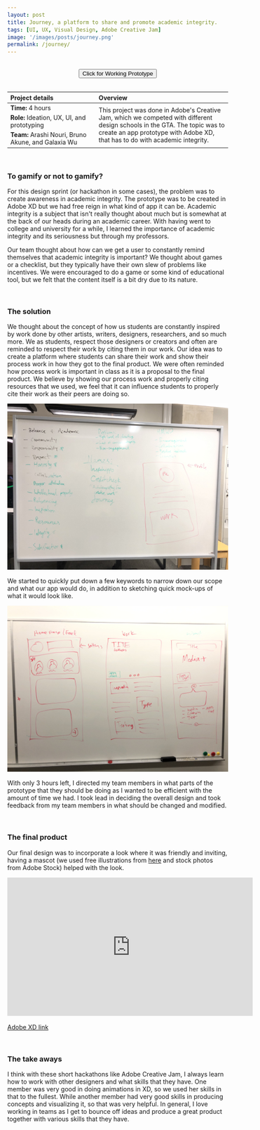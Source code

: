 ```yaml
---
layout: post
title: Journey, a platform to share and promote academic integrity.
tags: [UI, UX, Visual Design, Adobe Creative Jam]
image: '/images/posts/journey.png'
permalink: /journey/
---
```

<br>

<center><button class='c-btn c-btn--small' onclick="window.location.href = 'https://xd.adobe.com/view/b066b8b8-67bf-498c-7e91-579ee3357f75-c657/';">Click for Working Prototype</button></center>

<br>

<table>
<colgroup>
<col width="40%" />
<col width="60%" />
</colgroup>
<thead>
<tr align="left">
<th>Project details</th>
<th>Overview</th>
</tr>
</thead>
<tbody>
<tr>
<td markdown="span"><b>Time:</b> 4 hours</td>
<td rowspan="3">This project was done in Adobe's Creative Jam, which we competed with different design schools in the GTA. The topic was to create an app prototype with Adobe XD, that has to do with academic integrity.</td>
</tr>
<tr>
<td markdown="span"><b>Role:</b> Ideation, UX, UI, and prototyping</td>
</tr>
<tr>
<td markdown="span"><b>Team:</b> Arashi Nouri, Bruno Akune, and Galaxia Wu</td>
</tr>
</tbody>
</table>

<br>

### To gamify or not to gamify? 

For this design sprint (or hackathon in some cases), the problem was to create awareness in academic integrity. The prototype was to be created in Adobe XD but we had free reign in what kind of app it can be. Academic integrity is a subject that isn't really thought about much but is somewhat at the back of our heads during an academic career. With having went to college and university for a while, I learned the importance of academic integrity and its seriousness but through my professors.

Our team thought about how can we get a user to constantly remind themselves that academic integrity is important? We thought about games or a checklist, but they typically have their own slew of problems like incentives. We were encouraged to do a game or some kind of educational tool, but we felt that the content itself is a bit dry due to its nature.
    
<br>

### The solution

We thought about the concept of how us students are constantly inspired by work done by other artists, writers, designers, researchers, and so much more. We as students, respect those designers or creators and often are reminded to respect their work by citing them in our work. Our idea was to create a platform where students can share their work and show their process work in how they got to the final product. We were often reminded how process work is important in class as it is a proposal to the final product. We believe by showing our process work and properly citing resources that we used, we feel that it can influence students to properly cite their work as their peers are doing so.

![image](/images/posts/journey1.jpg)
    
We started to quickly put down a few keywords to narrow down our scope and what our app would do, in addition to sketching quick mock-ups of what it would look like.

![image](/images/posts/journey2.JPG)

With only 3 hours left, I directed my team members in what parts of the prototype that they should be doing as I wanted to be efficient with the amount of time we had. I took lead in deciding the overall design and took feedback from my team members in what should be changed and modified.

<br>

### The final product

Our final design was to incorporate a look where it was friendly and inviting, having a mascot (we used free illustrations from <a href="https://icons8.com/ouch/">here</a> and stock photos from Adobe Stock) helped with the look.

<iframe width="560" height="315" src="https://www.youtube.com/embed/ZM83e7Ct2FY" frameborder="0" allow="accelerometer; autoplay; encrypted-media; gyroscope; picture-in-picture" allowfullscreen></iframe>

<a href="https://xd.adobe.com/view/b066b8b8-67bf-498c-7e91-579ee3357f75-c657/">Adobe XD link</a>

<br>

### The take aways

I think with these short hackathons like Adobe Creative Jam, I always learn how to work with other designers and what skills that they have. One member was very good in doing animations in XD, so we used her skills in that to the fullest. While another member had very good skills in producing concepts and visualizing it, so that was very helpful. In general, I love working in teams as I get to bounce off ideas and produce a great product together with various skills that they have.

<br>
